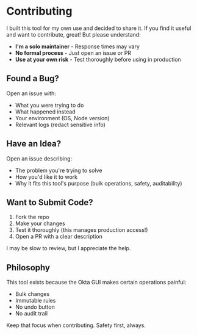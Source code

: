 # Contributing

I built this tool for my own use and decided to share it. If you find it useful and want to contribute, great! But please understand:

- **I'm a solo maintainer** - Response times may vary
- **No formal process** - Just open an issue or PR
- **Use at your own risk** - Test thoroughly before using in production

## Found a Bug?

Open an issue with:
- What you were trying to do
- What happened instead
- Your environment (OS, Node version)
- Relevant logs (redact sensitive info)

## Have an Idea?

Open an issue describing:
- The problem you're trying to solve
- How you'd like it to work
- Why it fits this tool's purpose (bulk operations, safety, auditability)

## Want to Submit Code?

1. Fork the repo
2. Make your changes
3. Test it thoroughly (this manages production access!)
4. Open a PR with a clear description

I may be slow to review, but I appreciate the help.

## Philosophy

This tool exists because the Okta GUI makes certain operations painful:
- Bulk changes
- Immutable rules
- No undo button
- No audit trail

Keep that focus when contributing. Safety first, always.

